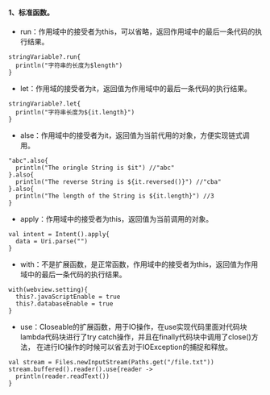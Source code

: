 #### 1、标准函数。
  - run：作用域中的接受者为this，可以省略，返回作用域中的最后一条代码的执行结果。
  ```
  stringVariable?.run{
    println("字符串的长度为$length")
  }
  ```

  - let：作用域的接受者为it，返回值为作用域中的最后一条代码的执行结果。
  ```
  stringVariable?.let{
    println("字符串长度为${it.length}")
  }
  ```
  
  - alse：作用域中的接受者为it，返回值为当前代用的对象，方便实现链式调用。
  ```
  "abc".also{
    println("The oringle String is $it") //"abc"
  }.also{
    println("The reverse String is ${it.reversed()}") //"cba"
  }.also{
    println("The length of the String is ${it.length}") //3
  }
  ```
  
  - apply：作用域中的接受者为this，返回值为当前调用的对象。
  ```
  val intent = Intent().apply{
    data = Uri.parse("")
  }
  ```
  
  - with：不是扩展函数，是正常函数，作用域中的接受者为this，返回值为作用域中的最后一条代码的执行结果。
  ```
  with(webview.setting){
    this?.javaScriptEnable = true
    this?.databaseEnable = true
  }
  ```

  - use：Closeable的扩展函数，用于IO操作，在use实现代码里面对代码块lambda代码块进行了try catch操作，并且在finally代码块中调用了close()方法，
   在进行IO操作的时候可以省去对于IOException的捕捉和释放。
  ```
  val stream = Files.newInputStream(Paths.get("/file.txt"))
  stream.buffered().reader().use{reader -> 
    println(reader.readText())
  }  
  ```

